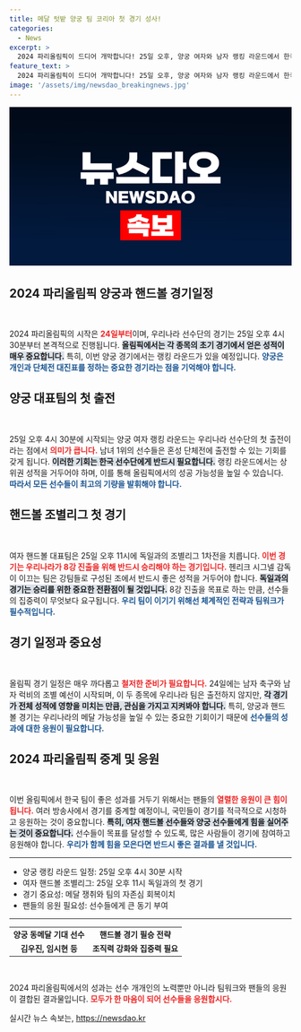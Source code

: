 ```yaml
---
title: 메달 텃밭 양궁 팀 코리아 첫 경기 성사!
categories:
  - News
excerpt: >
  2024 파리올림픽이 드디어 개막합니다! 25일 오후, 양궁 여자와 남자 랭킹 라운드에서 한국의 금메달 희망을 키울 선수들의 첫 출전이 시작됩니다. 이어 밤 11시에는 핸드볼의 독일전이 기다리고 있습니다. 초박빙의 승부, 놓치지 마세요!
feature_text: >
  2024 파리올림픽이 드디어 개막합니다! 25일 오후, 양궁 여자와 남자 랭킹 라운드에서 한국의 금메달 희망을 키울 선수들의 첫 출전이 시작됩니다. 이어 밤 11시에는 핸드볼의 독일전이 기다리고 있습니다. 초박빙의 승부, 놓치지 마세요!
image: '/assets/img/newsdao_breakingnews.jpg'
---
```


<p><img src="/assets/img/newsdao_breakingnews.jpg" alt="flaretime 속보" /></p>

<h2 data-ke-size="size26">2024 파리올림픽 양궁과 핸드볼 경기일정</h2>

<p data-ke-size="size16">&nbsp;</p>

<p>2024 파리올림픽의 시작은 <b><span style="color: #ee2323;">24일부터</span></b>이며, 우리나라 선수단의 경기는 25일 오후 4시 30분부터 본격적으로 진행됩니다. <b><span style="background-color: #21538527;">올림픽에서는 각 종목의 초기 경기에서 얻은 성적이 매우 중요합니다.</span></b> 특히, 이번 양궁 경기에서는 랭킹 라운드가 있을 예정입니다. <b><span style="color: #1a5490;">양궁은 개인과 단체전 대진표를 정하는 중요한 경기라는 점을 기억해야 합니다.</span></b> </p>

<h2 data-ke-size="size26">양궁 대표팀의 첫 출전</h2>

<p data-ke-size="size16">&nbsp;</p>

<p>25일 오후 4시 30분에 시작되는 양궁 여자 랭킹 라운드는 우리나라 선수단의 첫 출전이라는 점에서 <b><span style="color: #ee2323;">의미가 큽니다.</span></b> 남녀 1위의 선수들은 혼성 단체전에 출전할 수 있는 기회를 갖게 됩니다. <b><span style="background-color: #21538527;">이러한 기회는 한국 선수단에게 반드시 필요합니다.</span></b> 랭킹 라운드에서는 상위권 성적을 거두어야 하며, 이를 통해 올림픽에서의 성공 가능성을 높일 수 있습니다. <b><span style="color: #1a5490;">따라서 모든 선수들이 최고의 기량을 발휘해야 합니다.</span></b></p>

<h2 data-ke-size="size26">핸드볼 조별리그 첫 경기</h2>

<p data-ke-size="size16">&nbsp;</p>

<p>여자 핸드볼 대표팀은 25일 오후 11시에 독일과의 조별리그 1차전을 치릅니다. <b><span style="color: #ee2323;">이번 경기는 우리나라가 8강 진출을 위해 반드시 승리해야 하는 경기입니다.</span></b> 헨리크 시그넬 감독이 이끄는 팀은 강팀들로 구성된 조에서 반드시 좋은 성적을 거두어야 합니다. <b><span style="background-color: #21538527;">독일과의 경기는 승리를 위한 중요한 전환점이 될 것입니다.</span></b> 8강 진출을 목표로 하는 만큼, 선수들의 집중력이 무엇보다 요구됩니다. <b><span style="color: #1a5490;">우리 팀이 이기기 위해선 체계적인 전략과 팀워크가 필수적입니다.</span></b></p>

<h2 data-ke-size="size26">경기 일정과 중요성</h2>

<p data-ke-size="size16">&nbsp;</p>

<p>올림픽 경기 일정은 매우 까다롭고 <b><span style="color: #ee2323;">철저한 준비가 필요합니다.</span></b> 24일에는 남자 축구와 남자 럭비의 조별 예선이 시작되며, 이 두 종목에 우리나라 팀은 출전하지 않지만, <b><span style="background-color: #21538527;">각 경기가 전체 성적에 영향을 미치는 만큼, 관심을 가지고 지켜봐야 합니다.</span></b> 특히, 양궁과 핸드볼 경기는 우리나라의 메달 가능성을 높일 수 있는 중요한 기회이기 때문에 <b><span style="color: #1a5490;">선수들의 성과에 대한 응원이 필요합니다.</span></b></p>

<h2 data-ke-size="size26">2024 파리올림픽 중계 및 응원</h2>

<p data-ke-size="size16">&nbsp;</p>

<p>이번 올림픽에서 한국 팀이 좋은 성과를 거두기 위해서는 팬들의 <b><span style="color: #ee2323;">열렬한 응원이 큰 힘이 됩니다.</span></b> 여러 방송사에서 경기를 중계할 예정이니, 국민들이 경기를 적극적으로 시청하고 응원하는 것이 중요합니다. <b><span style="background-color: #21538527;">특히, 여자 핸드볼 선수들와 양궁 선수들에게 힘을 실어주는 것이 중요합니다.</span></b> 선수들이 목표를 달성할 수 있도록, 많은 사람들이 경기에 참여하고 응원해야 합니다. <b><span style="color: #1a5490;">우리가 함께 힘을 모은다면 반드시 좋은 결과를 낼 것입니다.</span></b></p>

<hr>

<ul>
<li>양궁 랭킹 라운드 일정: 25일 오후 4시 30분 시작</li>
<li>여자 핸드볼 조별리그: 25일 오후 11시 독일과의 첫 경기</li>
<li>경기 중요성: 메달 쟁취와 팀의 자존심 회복이치</li>
<li>팬들의 응원 필요성: 선수들에게 큰 동기 부여</li>
</ul>

<hr>

<table style="width: 100%;">
<tr>
<td style="text-align: center; height: 17px;"><b>양궁 동메달 기대 선수</b></td>
<td style="text-align: center; height: 17px;"><b>핸드볼 경기 필승 전략</b></td>
</tr>
<tr>
<td style="text-align: center; height: 17px;"><b>김우진, 임시현 등</b></td>
<td style="text-align: center; height: 17px;"><b>조직력 강화와 집중력 필요</b></td>
</tr>
</table>

<p data-ke-size="size16">&nbsp;</p>

<p>2024 파리올림픽에서의 성과는 선수 개개인의 노력뿐만 아니라 팀워크와 팬들의 응원이 결합된 결과물입니다. <b><span style="color: #ee2323;">모두가 한 마음이 되어 선수들을 응원합시다.</span></b> </p>
실시간 뉴스 속보는, <a href="https://newsdao.kr" rel="dofollow">https://newsdao.kr</a>


